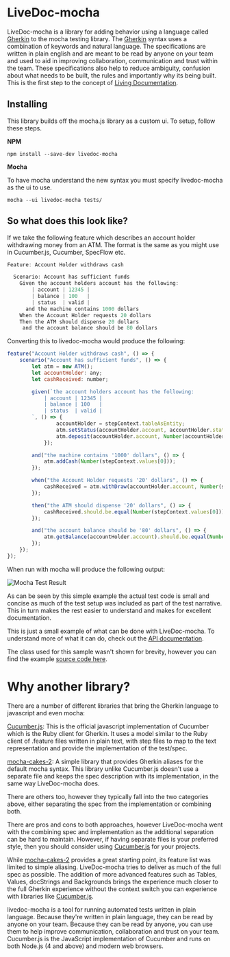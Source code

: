 # LiveDoc-mocha
LiveDoc-mocha is a library for adding behavior using a language called [Gherkin](https://cucumber.io/docs/reference#gherkin) to the mocha testing library. The [Gherkin](https://cucumber.io/docs/reference#gherkin) syntax uses a combination of keywords and natural language. The specifications are written in plain english and are meant to be read by anyone on your team and used to aid in improving collaboration, communication and trust within the team. These specifications also help to reduce ambiguity, confusion about what needs to be built, the rules and importantly why its being built. This is the first step to the concept of [Living Documentation](https://leanpub.com/livingdocumentation).

## Installing
This library builds off the mocha.js library as a custom ui. To setup, follow these steps.

__NPM__
```
npm install --save-dev livedoc-mocha
```

__Mocha__

To have mocha understand the new syntax you must specify livedoc-mocha as the ui to use.
```
mocha --ui livedoc-mocha tests/
```

## So what does this look like?
If we take the following feature which describes an account holder withdrawing money from an ATM. The format is the same as you might use in Cucumber.js, Cucumber, SpecFlow etc.

```js
Feature: Account Holder withdraws cash

  Scenario: Account has sufficient funds
    Given the account holders account has the following:
        | account | 12345 |
        | balance | 100   |
        | status  | valid |
      and the machine contains 1000 dollars
    When the Account Holder requests 20 dollars
    Then the ATM should dispense 20 dollars
     and the account balance should be 80 dollars
```

Converting this to livedoc-mocha would produce the following:

```js
feature("Account Holder withdraws cash", () => {
    scenario("Account has sufficient funds", () => {
        let atm = new ATM();
        let accountHolder: any;
        let cashReceived: number;

        given(`the account holders account has the following:
            | account | 12345 |
            | balance | 100   |
            | status  | valid |
        `, () => {
                accountHolder = stepContext.tableAsEntity;
                atm.setStatus(accountHolder.account, accountHolder.status);
                atm.deposit(accountHolder.account, Number(accountHolder.balance))
            });

        and("the machine contains '1000' dollars", () => {
            atm.addCash(Number(stepContext.values[0]));
        });

        when("the Account Holder requests '20' dollars", () => {
            cashReceived = atm.withDraw(accountHolder.account, Number(stepContext.values[0]));
        });

        then("the ATM should dispense '20' dollars", () => {
            cashReceived.should.be.equal(Number(stepContext.values[0]));
        });

        and("the account balance should be '80' dollars", () => {
            atm.getBalance(accountHolder.account).should.be.equal(Number(stepContext.values[0]));
        });
    });
});
```
When run with mocha will produce the following output:

![Mocha Test Result](/docs/images/feature.png)

As can be seen by this simple example the actual test code is small and concise as much of the test setup was included as part of the test narrative. This in turn makes the rest easier to understand and makes for excellent documentation.

This is just a small example of what can be done with LiveDoc-mocha. To understand more of what it can do, check out the [API documentation](/docs/API.md).

The class used for this sample wasn't shown for brevity, however you can find the example [source code here](/_src/test/Example.ts).

# Why another library?
There are a number of different libraries that bring the Gherkin language to javascript and even mocha:

[Cucumber.js](https://github.com/cucumber/cucumber-js): This is the official javascript implementation of Cucumber which is the Ruby client for Gherkin. It uses a model similar to the Ruby client of .feature files written in plain text, with step files to map to the text representation and provide the implementation of the test/spec.

[mocha-cakes-2](https://github.com/iensu/mocha-cakes-2): A simple library that provides Gherkin aliases for the default mocha syntax. This library unlike Cucumber.js doesn't use a separate file and keeps the spec description with its implementation, in the same way LiveDoc-mocha does.

There are others too, however they typically fall into the two categories above, either separating the spec from the implementation or combining both.

There are pros and cons to both approaches, however LiveDoc-mocha went with the combining spec and implementation as the additional separation can be hard to maintain. However, if having separate files is your preferred style, then you should consider using [Cucumber.js](https://github.com/cucumber/cucumber-js) for your projects.

While [mocha-cakes-2](https://github.com/iensu/mocha-cakes-2) provides a great starting point, its feature list was limited to simple aliasing. LiveDoc-mocha tries to deliver as much of the full spec as possible. The addition of more advanced features such as Tables, Values, docStrings and Backgrounds brings the experience much closer to the full Gherkin experience without the context switch you can experience with libraries like [Cucumber.js](https://github.com/cucumber/cucumber-js).


livedoc-mocha is a tool for running automated tests written in plain language. Because they're written in plain language, they can be read by anyone on your team. Because they can be read by anyone, you can use them to help improve communication, collaboration and trust on your team.
Cucumber.js is the JavaScript implementation of Cucumber and runs on both Node.js (4 and above) and modern web browsers.